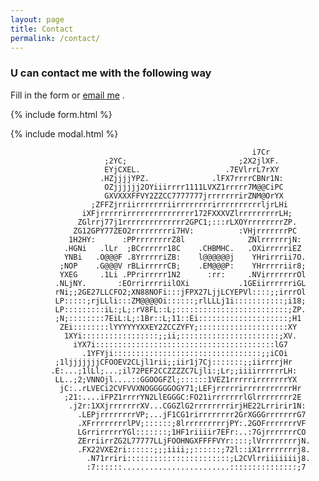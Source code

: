 ```yaml
---
layout: page
title: Contact
permalink: /contact/
---
```


### U can contact me with the following way

Fill in the form or [email me](mailto:{{site.email}}) .

{% include form.html %}

{% include modal.html %}

                                                          i7Cr                    
                         ;2YC;                         ;2X2jlXF.                  
                         EYjCXEL.                   .7EVlrrL7rXY                  
                        .HZjjjjYPZ.              .lFX7rrrrCBNr1N:                 
                         OZjjjjjj2OYiiirrrr1111LVXZ1rrrrr7M@@CiPC                 
                         GXVXXXFFVY2ZZCC7777777jrrrrrrrirZNM@OrYX                 
                      ;ZFFZjrriirrrrrrriirrrrrrrrirrrrrrrrrrljrLHi                
                    iXFjrrrrrirrrrrrrrrrrrrrr172FXXXVZlrrrrrrrrrLH;               
                   ZGlrrj77j1rrrrrrrrrrrrrr2GPC1;:::rLXOYrrrrrrrrZP.              
                  ZG12GPY77ZEO2rrrrrrrrri7HV:          :VHjrrrrrrrPC              
                 1H2HY:      :PPrrrrrrrrZ8l              ZNlrrrrrrjN:             
                .HGNi   .lLr  ;BCrrrrrr18C    .CHBMHC.   .OXirrrrriEZ             
                YNBi   .O@@@F .8YrrrrriZB:    l@@@@@@j    YHrirrrii7O.            
               ;NOP    .G@@@V rBLirrrrrCB;    .EM@@@P:    YHrrrrriir8;            
               YXEG     .1Li .PPrirrrrr1N2      :rr:     .NVirrrrrrrOl            
              .NLjNY.       :EOrrirrrriilOXi           .1GEiirrrrrriGL            
              rNi;;2GE27LLCFO2;XN88NOFi:::jFPX27LjjLCYEPVl::::;;irrrOl            
              LP:::::;rjLLli:::ZM@@@@Oi::::::;rlLLLj1i:::::::::::;i18;            
              LP:::::::::iL:;L;:rV8FL::L;:::::::::::::::::::::::::;ZP.            
              ;N;::::::::7EiL:L;:1Br::L;11::Ei::::::::::::::::::::;H1             
               ZEi::::::::lYYYYYYXXEY2ZCCZYFY;::::::::::::::::::::XY              
                1XYi:::::::::::::::::;;ii;::::::::::::::::::::::;XV.              
                  iYX7i::::::::::::::::::::::::::::::::::::::::lG7                
                    .1YFYji:::::::::::::::::::::::::::::::::;;iCOi                
              ;1ljjjjjjjCFOOEV2CLjl1rii;;iir1j7Cj:::::::;;iirrrrjHr               
             .E:...;1lLl;...;il72PEF2CCZZZZC7Ljli:;Lr;;iiiirrrrrrLH:              
              LL..;2;VNNOjl....::GGOOGFZl;::::::1VEZ1rrrrrirrrrrrrYX              
               jC:..rLVECi2CVFVVXNOGGGGGOGY71;LEFjrrrrrirrrrrrrrrrrHr             
                ;21:....iFPZ1rrrrYN2LlEGGGC:FO21irrrrrrrlGlrrrrrrrr2E             
                 .j2r:1XXjrrrrrrrXV...CGGZlG2rrrrrrrrirjHE22Lrririr1N:            
                   .LEPjrrrrrrrrVP;...jF1CG1rirrrrrrrr2GrXGGGrrrrrrrG7            
                   .XFrrrrrrrrlPV;::::::;8lrrrrrrrrrjPY:.2GOFrrrrrrrVF            
                   LGrrirrrrrYGl:::::::;1HF1riiiir7EFr:..:7GjrrrrrrrCO            
                   ZErriirrZG2L77777LLjFOOHNGXFFFFVYr::::;lVrrrrrrrrjN.           
                   .FX22VXE2ri::::::;;;iiii;;::::::;72l::iX1rrrrrrrrj8.           
                     .N71rriri:::::::::::::::::::::::;L2CVlrriiiiiiij8.           
                     :7::::::........................:::::::::::::::;7            
                                                                                  

